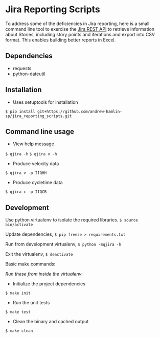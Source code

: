 # Jira Reporting Scripts

To address some of the deficiencies in Jira reporting, here is a small command line tool to 
exercise the [Jira REST API](https://docs.atlassian.com/jira/REST/cloud/) to retrieve information about Stories,
including story points and iterations and export into CSV format. This enables building better reports in Excel.

## Dependencies

  * requests
  * python-dateutil

## Installation

  * Uses setuptools for installation

`$ pip install git+https://github.com/andrew-hamlin-sp/jira_reporting_scripts.git`

## Command line usage

  * View help message
  
`$ qjira -h`
`$ qjira v -h`

  * Produce velocity data
  
`$ qjira v -p IIQHH`
  
  * Produce cycletime data
  
`$ qjira c -p IIQCB`

## Development

Use python virtualenv to isolate the required libraries. `$ source bin/activate`

Update dependencies, `$ pip freeze > requirements.txt`

Run from development virtualenv, `$ python -mqjira -h`

Exit the virtualenv, `$ deactivate`

Basic make commands: 

*Run these from inside the virtualenv*

  * Initialize the project dependencies

`$ make init`

  * Run the unit tests

`$ make test`

  * Clean the binary and cached output
  
`$ make clean`

  
